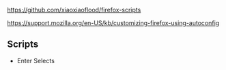 https://github.com/xiaoxiaoflood/firefox-scripts

https://support.mozilla.org/en-US/kb/customizing-firefox-using-autoconfig

## Scripts
- Enter Selects
